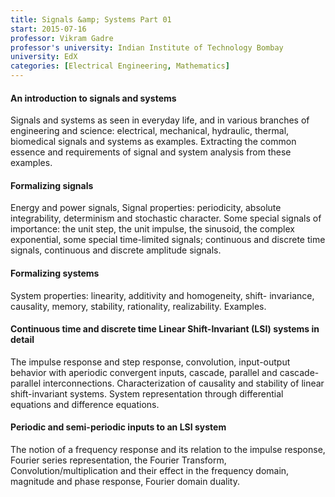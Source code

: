 ```yaml
---
title: Signals &amp; Systems Part 01
start: 2015-07-16
professor: Vikram Gadre
professor's university: Indian Institute of Technology Bombay
university: EdX
categories: [Electrical Engineering, Mathematics]
---
```


#### An introduction to signals and systems

Signals and systems as seen in everyday life, and in various branches of
engineering and science: electrical, mechanical, hydraulic, thermal,
biomedical signals and systems as examples. Extracting the common essence and
requirements of signal and system analysis from these examples. 

#### Formalizing signals

Energy and power signals, Signal properties: periodicity, absolute
integrability, determinism and stochastic character. Some special signals of
importance: the unit step, the unit impulse, the sinusoid, the complex
exponential, some special time-limited signals; continuous and discrete time
signals, continuous and discrete amplitude signals. 

#### Formalizing systems

System properties: linearity, additivity and homogeneity, shift- invariance,
causality, memory, stability, rationality, realizability.  Examples. 

#### Continuous time and discrete time Linear Shift-Invariant (LSI) systems in detail

The impulse response and step response, convolution, input-output behavior
with aperiodic convergent inputs, cascade, parallel and cascade-parallel
interconnections. Characterization of causality and stability of linear
shift-invariant systems. System representation through differential equations
and difference equations. 

#### Periodic and semi-periodic inputs to an LSI system

The notion of a frequency response and its relation to the impulse response,
Fourier series representation, the Fourier Transform,
Convolution/multiplication and their effect in the frequency domain, magnitude
and phase response, Fourier domain duality. 
